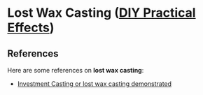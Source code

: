 # Lost Wax Casting ([DIY Practical Effects](../../README.md))

## References

Here are some references on **lost wax casting**:

* [Investment Casting or lost wax casting demonstrated](https://youtu.be/06t2_2I2tZk)
